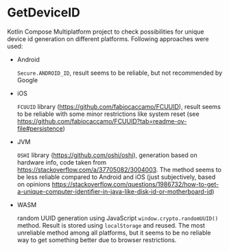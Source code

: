# GetDeviceID
Kotlin Compose Multiplatform project to check possibilities for unique device id generation on different platforms. 
Following approaches were used:

* Android

  `Secure.ANDROID_ID`, result seems to be reliable, but not recommended by Google
* iOS

  `FCUUID` library (https://github.com/fabiocaccamo/FCUUID), result seems to be reliable with some minor restrictions like system reset (see https://github.com/fabiocaccamo/FCUUID?tab=readme-ov-file#persistence)
* JVM
  
  `OSHI` library (https://github.com/oshi/oshi), generation based on hardware info, code taken from https://stackoverflow.com/a/37705082/3004003. The method seems to be less reliable compared to Android and iOS (just subjectively, based on opinions https://stackoverflow.com/questions/1986732/how-to-get-a-unique-computer-identifier-in-java-like-disk-id-or-motherboard-id) 
* WASM
  
  random UUID generation using JavaScript `window.crypto.randomUUID()` method. Result is stored using `localStorage` and reused. The most unreliable method among all platforms, but it seems to be no reliable way to get something better due to browser restrictions.
